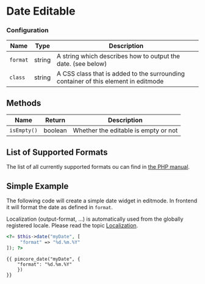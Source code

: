 # Date Editable

### Configuration

| Name     | Type   | Description                                                                        |
|----------|--------|------------------------------------------------------------------------------------|
| `format` | string | A string which describes how to output the date. (see below)                       |
| `class`  | string | A CSS class that is added to the surrounding container of this element in editmode |

## Methods

| Name          | Return    | Description                                                            |
|---------------|-----------|------------------------------------------------------------------------|
| `isEmpty()`   | boolean   | Whether the editable is empty or not                                   |

## List of Supported Formats

The list of all currently supported formats ou can find in [the PHP manual](http://php.net/manual/en/function.strftime.php).

[comment]: #TODOtableOfDates


## Simple Example

The following code will create a simple date widget in editmode. 
In frontend it will format the date as defined in `format`.

Localization (output-format, ...) is automatically used from the globally registered locale.
Please read the topic [Localization](../../06_Multi_Language_i18n/README.md).

<div class="code-section">

```php
<?= $this->date("myDate", [
     "format" => "%d.%m.%Y"
]); ?>
```

```twig
{{ pimcore_date("myDate", {
    "format": "%d.%m.%Y"
    })
}}
```
</div>
